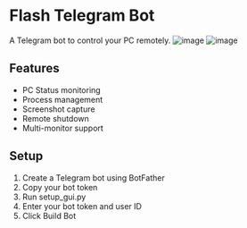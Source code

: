 # Flash Telegram Bot

A Telegram bot to control your PC remotely.
![image](https://github.com/user-attachments/assets/5b990b95-1a3d-48c3-ab5d-13c2216d95c8)
![image](https://github.com/user-attachments/assets/7a788166-bbfb-417e-97a0-f7e878fa84f8)

## Features
- PC Status monitoring
- Process management
- Screenshot capture
- Remote shutdown
- Multi-monitor support

## Setup
1. Create a Telegram bot using BotFather
2. Copy your bot token
3. Run setup_gui.py
4. Enter your bot token and user ID
5. Click Build Bot



